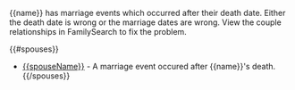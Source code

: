 {{name}} has marriage events which occurred after their death date.
Either the death date is wrong or the marriage dates are wrong. 
View the couple relationships in FamilySearch to fix the problem.

{{#spouses}}
* [{{spouseName}}](https://familysearch.org/tree/#view=coupleRelationship&relationshipId={{coupleId}}) - A marriage event occured after {{name}}'s death.
{{/spouses}}